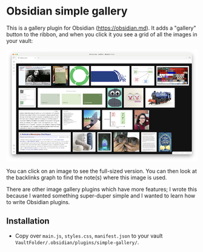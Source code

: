 
# Obsidian simple gallery

This is a gallery plugin for Obsidian (<https://obsidian.md>).
It adds a "gallery" button to the ribbon, and when you click it you see a grid of all the images in your vault:

![An Obsidian window with a tab titled "Gallery" and four rows of images. Each image is of fixed height but varying width, depending on the aspect ratio.](screenshot.1.png)

You can click on an image to see the full-sized version.
You can then look at the backlinks graph to find the note(s) where this image is used.

There are other image gallery plugins which have more features; I wrote this because I wanted something super-duper simple and I wanted to learn how to write Obsidian plugins.

## Installation

- Copy over `main.js`, `styles.css`, `manifest.json` to your vault `VaultFolder/.obsidian/plugins/simple-gallery/`.
